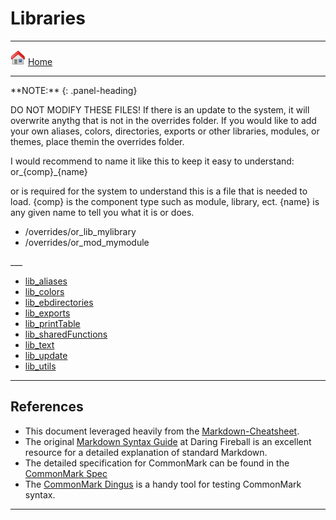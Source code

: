 # Libraries
___
[<img src="images/icons/home.png" width="24" />](/documentation/home.md) [Home](/documentation/home.md)
___
<div class="panel panel-warning">
**NOTE:**
{: .panel-heading}
<div class="panel-body">

DO NOT MODIFY THESE FILES! If there is an update to the system, it will overwrite anythg that is not in the overrides folder. If you would like to add your own aliases, colors, directories, exports or other libraries, modules, or themes, place themin the overrides folder.

I would recommend to name it like this to keep it easy to understand:
or_{comp}_{name}

or is required for the system to understand this is a file that is needed to load.
{comp} is the component type such as module, library, ect.
{name} is any given name to tell you what it is or does.

* /overrides/or_lib_mylibrary
* /overrides/or_mod_mymodule

</div>
</div>
___

* [lib_aliases](/documentation/libraries/lib_aliases.md)
* [lib_colors](/documentation/libraries/lib_colors.md)
* [lib_ebdirectories](/documentation/libraries/lib_ebdirectories.md)
* [lib_exports](/documentation/libraries/lib_exports.md)
* [lib_printTable](/documentation/libraries/lib_printTable.md)
* [lib_sharedFunctions](/documentation/libraries/lib_sharedFunctions.md)
* [lib_text](/documentation/libraries/lib_text.md)
* [lib_update](/documentation/libraries/lib_update.md)
* [lib_utils](/documentation/libraries/lib_utils.md)
___
>>>
## References

- This document leveraged heavily from the [Markdown-Cheatsheet](https://github.com/adam-p/markdown-here/wiki/Markdown-Cheatsheet).
- The original [Markdown Syntax Guide](https://daringfireball.net/projects/markdown/syntax)
  at Daring Fireball is an excellent resource for a detailed explanation of standard Markdown.
- The detailed specification for CommonMark can be found in the [CommonMark Spec](https://spec.commonmark.org/current/)
- The [CommonMark Dingus](http://try.commonmark.org) is a handy tool for testing CommonMark syntax.
>>>
___

<style>
.alert-warning {
  color: rgb(138,109,59) !important;
}
</style>